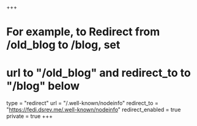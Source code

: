 +++
# For example, to Redirect from /old_blog to /blog, set 
# url to "/old_blog" and redirect_to to "/blog" below
type = "redirect"
url = "/.well-known/nodeinfo"
redirect_to = "https://fedi.dsrev.me/.well-known/nodeinfo"
redirect_enabled = true
private = true
+++